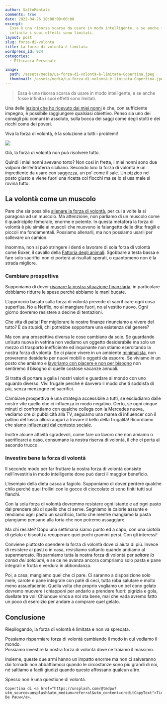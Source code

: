 ```yaml
---
author: SaltoMentale
comments: true
date: 2022-04-26 10:00:00+00:00
excerpt:
  Essa è una risorsa scarsa da usare in modo intelligente, e se anche fosse
  infinita i suoi effetti sono limitati.
layout: post
slug: forza-di-volonta
title: La forza di volontà è limitata
wordpress_id: 924
categories:
  - Efficacia Personale

image:
  path: /assets/media/La-forza-di-volontà-è-limitata-Copertina.jpeg
  thumbnail: /assets/media/La-forza-di-volontà-è-limitata-Copertina.jpeg
---
```


> Essa è una risorsa scarsa da usare in modo intelligente, e se anche fosse infinita i suoi effetti sono limitati.


Una delle [lezioni che ho ricevuto dai miei nonni](/lezioni-nonni/) è che, con sufficiente impegno, è possibile raggiungere qualsiasi obiettivo. Penso sia uno dei consigli più comuni in assoluto, sulla bocca dei saggi come degli stolti e dei ricchi come dei poveri.

Viva la forza di volontà, è la soluzione a tutti i problemi!

![](/assets/media/La-forza-di-volontà-è-limitata.jpg)

Già, la forza di volontà non può risolvere tutto.

Quindi i miei nonni avevano torto? Non così in fretta, i miei nonni sono due volponi dell’entroterra siciliano. Secondo loro la forza di volontà è un ingrediente da usare con saggezza, un po’ come il sale. Un pizzico nel posto giusto e viene fuori una ricetta coi fiocchi ma se lo si usa male si rovina tutto.

## La volontà come un muscolo

Pare che sia possibile [allenare la forza di volontà](https://medium.com/@tunikova_k/the-science-of-willpower-how-to-train-your-productivity-muscle-8b2738ce745b), per cui a volte la si paragona ad un muscolo. Ma attenzione, non parliamo di un muscolo come il quadricipite femorale, enorme e potente. In questa metafora la forza di volontà è più simile ai muscoli che muovono le falangette delle dita: fragili e piccoli ma fondamentali. Possiamo allenarli, ma non possiamo usarli per sollevare un camion.

Insomma, non si può stringere i denti e lavorare di sola forza di volontà come Boxer, il cavallo della [Fattoria degli animali](https://amzn.to/37vJAvG). Sgobbare a testa bassa e fare solo sacrifici non ci porterà ai risultati sperati, o quantomeno non è la strada migliore.

### Cambiare prospettiva

Supponiamo di dover [risanare la nostra situazione finanziaria](/guida-indipendenza-finanziaria/), in particolare dobbiamo ridurre le spese perché abbiamo le mani bucate.

L’approccio basato sulla forza di volontà prevede di sacrificare ogni cosa superflua. No a Netflix, no al mangiare fuori, no al vestito nuovo. Ogni giorno dovremo resistere a decine di tentazioni.

Che vita di palta! Per migliorare le nostre finanze rinunciamo a vivere del tutto? È da stupidi, chi potrebbe sopportare una esistenza del genere?

Ma con una prospettiva diversa le cose cambiano da sole. Se guardando un’auto nuova in vetrina non vediamo un oggetto desiderabile ma solo un mezzo di trasporto inefficiente ed inquinante non stiamo esercitando la nostra forza di volontà. Se ci piace vivere in un ambiente [minimalista](/minimalismo-significato/), non proveremo desiderio per nuovi mobili o oggetti da esporre. Se viviamo in un posto che amiamo e [lavoriamo con piacere e non per bisogno](/bisogno-di-lavorare/) non sentiremo il bisogno di quelle costose vacanze annuali.

Si tratta di portare a galla i nostri valori e guardare al mondo con uno sguardo diverso. Vivi frugale perché è davvero il modo che ti soddisfa di più, senza menzogne né sacrifici.

Cambiare prospettiva è una strategia accessibile a tutti, se escludiamo dalle nostre vite quello che ci influenza in modo negativo. Certo, se ogni cinque minuti ci confrontiamo con qualche collega con la Mercedes nuova, vediamo ore di pubblicità alla TV, seguiamo una marea di influencer con il pallino del lusso allora auguri a trovare il bello della frugalità! Ricordiamo che [siamo influenzati dal contesto sociale](/il-giusto-lo-sbagliato-ed-il-contesto-sociale/).

Inoltre alcune attività sgradevoli, come fare un lavoro che non amiamo o sacrificarci a caso, consumano la nostra riserva di volontà, il che ci porta al secondo trucco.

### Investire bene la forza di volontà

Il secondo modo per far fruttare la nostra forza di volontà consiste nell’investirla in modo intelligente dove può darci il maggior beneficio.

L’esempio della dieta casca a fagiolo. Supponiamo di dover perdere qualche chilo perché quei frollini con le gocce di cioccolato ci sono finiti tutti sui fianchi.

Con la sola forza di volontà dovremmo resistere ogni istante e ad ogni pasto dal prendere più di quello che ci serve. Segniamo le calorie assunte e rendiamo ogni pasto un sacrificio, tanto che mentre mangiamo la pasta piangiamo pensano alla torta che non potremo assaggiare.

Ma chi resiste? Dopo una settimana siamo punto ed a capo, con una ciotola di gelato e biscotti a recuperare quei pochi grammi persi. Con gli interessi!

Conviene piuttosto spendere la forza di volontà dove ci aiuta di più. Invece di resistere ai pasti o in casa, resistiamo soltanto quando andiamo al supermercato. Risparmiamo tutta la nostra forza di volontà per _saltare la corsia dei dolciumi_, e se ce ne avanza ancora compriamo solo pasta e pane integrali e frutta e verdura in abbondanza.

Poi, a casa, mangiamo quel che ci pare. Ci saranno a disposizione solo mele, carote e pane integrale con paté di ceci, tutta roba salutare e molto meno assuefacente. Quella volta che proprio vogliamo un bel cono gelato dovremo muovere i chiapponi per andarlo a prendere fuori: pigrizia e gola, duellate tra voi! Chiunque vinca a noi sta bene, mal che vada avremo fatto un poco di esercizio per andare a comprare quel gelato.

## Conclusione

Riepilogando, la forza di volontà è limitata e non va sprecata.

Possiamo risparmiare forza di volontà cambiando il modo in cui vediamo il mondo.  
Possiamo investire la nostra forza di volontà dove ne traiamo il massimo.

Insieme, queste due armi hanno un impatto enorme ma non ci salveranno dai tornadi: non abbattiamoci quando le circostanze sono più grandi di noi, né saltiamo a facili giudizi quando queste affossano qualcun altro.

Spesso non è una questione di volontà.

    Copertina di <a href="https://unsplash.com/@tmdpw?utm_source=unsplash&utm_medium=referral&utm_content=creditCopyText">Tim De Pauw</a>.
